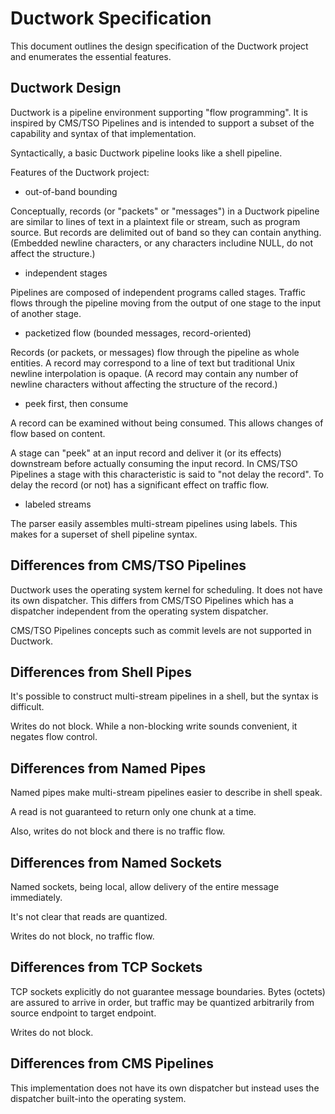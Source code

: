# Ductwork Specification

This document outlines the design specification of
the Ductwork project and enumerates the essential features.

## Ductwork Design

Ductwork is a pipeline environment supporting "flow programming".
It is inspired by CMS/TSO Pipelines and is intended to support
a subset of the capability and syntax of that implementation.

Syntactically, a basic Ductwork pipeline looks like a shell pipeline.

Features of the Ductwork project:

* out-of-band bounding

Conceptually, records (or "packets" or "messages") in a Ductwork pipeline are similar to
lines of text in a plaintext file or stream, such as program source. But records are
delimited out of band so they can contain anything. (Embedded newline characters,
or any characters includine NULL, do not affect the structure.)

* independent stages

Pipelines are composed of independent programs called stages.
Traffic flows through the pipeline moving from the output of one stage
to the input of another stage.

* packetized flow (bounded messages, record-oriented)

Records (or packets, or messages) flow through the pipeline
as whole entities. A record may correspond to a line of text
but traditional Unix newline interpolation is opaque.
(A record may contain any number of newline characters
without affecting the structure of the record.)

* peek first, then consume

A record can be examined without being consumed.
This allows changes of flow based on content.

A stage can "peek" at an input record and deliver it (or its effects)
downstream before actually consuming the input record. In CMS/TSO Pipelines
a stage with this characteristic is said to "not delay the record".
To delay the record (or not) has a significant effect on traffic flow.

* labeled streams

The parser easily assembles multi-stream pipelines using labels.
This makes for a superset of shell pipeline syntax.

## Differences from CMS/TSO Pipelines

Ductwork uses the operating system kernel for scheduling.
It does not have its own dispatcher. This differs from CMS/TSO Pipelines
which has a dispatcher independent from the operating system dispatcher.

CMS/TSO Pipelines concepts such as commit levels are not supported in Ductwork.

## Differences from Shell Pipes

It's possible to construct multi-stream pipelines in a shell,
but the syntax is difficult.

Writes do not block.
While a non-blocking write sounds convenient, it negates flow control.

## Differences from Named Pipes

Named pipes make multi-stream pipelines easier to describe in shell speak.

A read is not guaranteed to return only one chunk at a time.

Also, writes do not block and there is no traffic flow.

## Differences from Named Sockets

Named sockets, being local, allow delivery of the entire message immediately.

It's not clear that reads are quantized.

Writes do not block, no traffic flow.

## Differences from TCP Sockets

TCP sockets explicitly do not guarantee message boundaries.
Bytes (octets) are assured to arrive in order, but traffic may be
quantized arbitrarily from source endpoint to target endpoint.

Writes do not block.

## Differences from CMS Pipelines

This implementation does not have its own dispatcher
but instead uses the dispatcher built-into the operating system.


